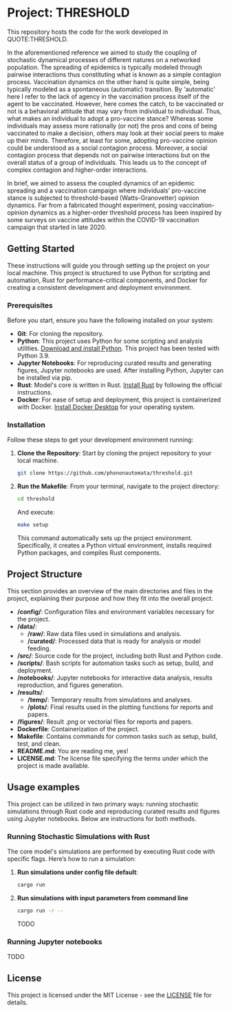 
# Project: THRESHOLD

This repository hosts the code for the work developed in QUOTE:THRESHOLD.

In the aforementioned reference we aimed to study the coupling of stochastic dynamical processes of different natures on a networked population. The spreading of epidemics is typically modeled through pairwise interactions thus constituting what is known as a simple contagion process. Vaccination dynamics on the other hand is quite simple, being typically modeled as a spontaneous (automatic) transition. By 'automatic' here I refer to the lack of agency in the vaccination process itself of the agent to be vaccinated. However, here comes the catch, to be vaccinated or not is a behavioral attitude that may vary from individual to individual. Thus, what makes an individual to adopt a pro-vaccine stance? Whereas some individuals may assess more rationally (or not) the pros and cons of being vaccinated to make a decision, others may look at their social peers to make up their minds. Therefore, at least for some, adopting pro-vaccine opinion could be understood as a social contagion process. Moreover, a social contagion process that depends not on pairwise interactions but on the overall status of a group of individuals. This leads us to the concept of complex contagion and higher-order interactions.

In brief, we aimed to assess the coupled dynamics of an epidemic spreading and a vaccination campaign where individuals' pro-vaccine stance is subjected to threshold-based (Watts-Granovetter) opinion dynamics. Far from a fabricated thought experiment, posing vaccination-opinion dynamics as a higher-order threshold process has been inspired by some surveys on vaccine attitudes within the COVID-19 vaccination campaign that started in late 2020.

## Getting Started

These instructions will guide you through setting up the project on your local machine. This project is structured to use Python for scripting and automation, Rust for performance-critical components, and Docker for creating a consistent development and deployment environment.

### Prerequisites

Before you start, ensure you have the following installed on your system:

- **Git**: For cloning the repository.
- **Python**: This project uses Python for some scripting and analysis utilities. [Download and install Python](https://www.python.org/downloads/). This project has been tested with Python 3.9.
- **Jupyter Notebooks**: For reproducing curated results and generating figures, Jupyter notebooks are used. After installing Python, Jupyter can be installed via pip.
- **Rust**: Model's core is written in Rust. [Install Rust](https://www.rust-lang.org/tools/install) by following the official instructions.
- **Docker**: For ease of setup and deployment, this project is containerized with Docker. [Install Docker Desktop](https://docs.docker.com/desktop/) for your operating system.

### Installation

Follow these steps to get your development environment running:

1. **Clone the Repository**:
   Start by cloning the project repository to your local machine.
   ```bash
   git clone https://github.com/phononautomata/threshold.git
   ```

2. **Run the Makefile**:
   From your terminal, navigate to the project directory:
   ```bash
   cd threshold
   ```
   And execute:
   ```bash
   make setup
   ```
   This command automatically sets up the project environment. Specifically, it creates a Python virtual environment, installs required Python packages, and compiles Rust components.

## Project Structure

This section provides an overview of the main directories and files in the project, explaining their purpose and how they fit into the overall project.

- **/config/**: Configuration files and environment variables necessary for the project.
- **/data/**:
  - **/raw/**: Raw data files used in simulations and analysis.
  - **/curated/**: Processed data that is ready for analysis or model feeding.
- **/src/**: Source code for the project, including both Rust and Python code.
- **/scripts/**: Bash scripts for automation tasks such as setup, build, and deployment.
- **/notebooks/**: Jupyter notebooks for interactive data analysis, results reproduction, and figures generation.
- **/results/**:
  - **/temp/**: Temporary results from simulations and analyses.
  - **/plots/**: Final results used in the plotting functions for reports and papers.
- **/figures/**: Result .png or vectorial files for reports and papers.
- **Dockerfile**: Containerization of the project.
- **Makefile**: Contains commands for common tasks such as setup, build, test, and clean.
- **README.md**: You are reading me, yes!
- **LICENSE.md**: The license file specifying the terms under which the project is made available.

## Usage examples
This project can be utilized in two primary ways: running stochastic simulations through Rust code and reproducing curated results and figures using Jupyter notebooks. Below are instructions for both methods.

### Running Stochastic Simulations with Rust

The core model's simulations are performed by executing Rust code with specific flags. Here’s how to run a simulation:

1. **Run simulations under config file default**:
   ```bash
   cargo run
   ````

2. **Run simulations with input parameters from command line**
   ```bash
   cargo run -r --
   ```

   TODO

### Running Jupyter notebooks
TODO

## License
This project is licensed under the MIT License - see the [LICENSE](LICENSE.md) file for details.
